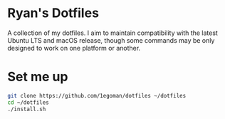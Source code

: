 # Ryan's Dotfiles

A collection of my dotfiles. I aim to maintain compatibility with the latest Ubuntu LTS and macOS
release, though some commands may be only designed to work on one platform or another.

# Set me up
```bash
git clone https://github.com/1egoman/dotfiles ~/dotfiles
cd ~/dotfiles
./install.sh
```

